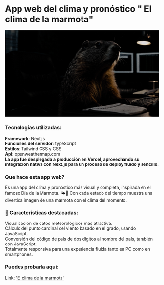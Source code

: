 # App web del clima y pronóstico " El clima de la marmota"

![groundhog](/public/groundhog.jpg)

### Tecnologías utilizadas:

**Framework**: Next.js  
**Funciones del servidor**: typeScript  
**Estilos**: Tailwind CSS y CSS  
**Api**: openweathermap.com  
**La app fue desplegada a producción en Vercel, aprovechando su integración nativa con Next.js para un proceso de deploy fluido y sencillo**.

### Que hace esta app web?

Es una app del clima y pronóstico más visual y completa, inspirada en el famoso Día de la Marmota. 🌤️🐾
Con cada estado del tiempo muestra una divertida imagen de una marmota con el clima del momento.

### 🔧 Características destacadas:
Visualización de datos meteorológicos más atractiva.  
Cálculo del punto cardinal del viento basado en el grado, usando JavaScript.  
Conversión del código de país de dos dígitos al nombre del país, también con JavaScript.  
Totalmente responsiva para una experiencia fluida tanto en PC como en smartphones.  

### Puedes probarla aquí:

Link: ['El clima de la marmota'](https://groundhog-weather.vercel.app/)
